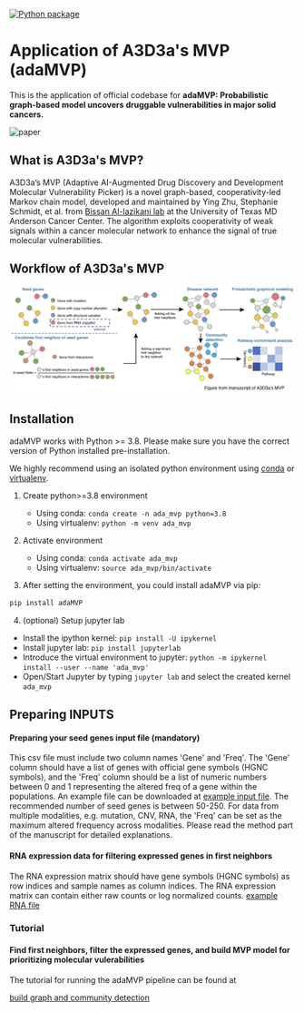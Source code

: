 [![Python package](https://img.shields.io/pypi/v/adaMVP.svg?color=brightgreen&label=python-package)](https://pypi.org/project/adaMVP)

# Application of A3D3a's MVP (adaMVP)
This is the application of official codebase for **adaMVP: Probabilistic graph-based model uncovers druggable vulnerabilities in major solid cancers.** 

![paper](https://www.biorxiv.org/content/10.1101/2024.06.04.597409v1)

## What is A3D3a's MVP?
A3D3a’s MVP (Adaptive AI-Augmented Drug Discovery and Development Molecular Vulnerability Picker) is a novel graph-based, cooperativity-led Markov chain model, developed and maintained by Ying Zhu, Stephanie Schmidt, et al. from [Bissan Al-lazikani lab](https://faculty.mdanderson.org/profiles/bissan_al_lazikani.html) at the University of Texas MD Anderson Cancer Center. The algorithm exploits cooperativity of weak signals within a cancer molecular network to enhance the signal of true molecular vulnerabilities. 

## Workflow of A3D3a's MVP
![workflow](https://github.com/YingZ-A3D3a/A3D3a_MVP/blob/main/docs/workflow.png)

## Installation

adaMVP works with Python >= 3.8. Please make sure you have the correct version of Python installed pre-installation.

We highly recommend using an isolated python environment using [conda](https://docs.conda.io/projects/conda/en/latest/user-guide/tasks/manage-environments.html) or [virtualenv](https://docs.python.org/3/library/venv.html).
1. Create python>=3.8 environment
   - Using conda: `conda create -n ada_mvp python=3.8`
   - Using virtualenv: `python -m venv ada_mvp`

2. Activate environment
   - Using conda: `conda activate ada_mvp`
   - Using virtualenv: `source ada_mvp/bin/activate`

3. After setting the environment, you could install adaMVP via pip:

```bash
pip install adaMVP
```

4. (optional) Setup jupyter lab
- Install the ipython kernel: `pip install -U ipykernel`
- Install jupyter lab: `pip install jupyterlab`
- Introduce the virtual environment to jupyter: `python -m ipykernel install --user --name 'ada_mvp'`
- Open/Start Jupyter by typing `jupyter lab` and select the created kernel `ada_mvp`

## Preparing INPUTS
#### Preparing your seed genes input file (mandatory)
This csv file must include two column names 'Gene' and 'Freq'. The 'Gene' column should have a list of genes with official gene symbols (HGNC symbols), and the 'Freq' column should be a list of numeric numbers between 0 and 1 representing the altered freq of a gene within the populations. An example file can be downloaded at [example input file](https://github.com/YingZ-A3D3a/A3D3a_MVP_application/blob/main/input/altered_freq.csv). 
The recommended number of seed genes is between 50-250. For data from multiple modalities, e.g. mutation, CNV, RNA, the 'Freq' can be set as the maximum altered frequency across modalities. Please read the method part of the manuscript for detailed explanations.

#### RNA expression data for filtering expressed genes in first neighbors
The RNA expression matrix should have gene symbols (HGNC symbols) as row indices and sample names as column indices. The RNA expression matrix can contain either raw counts or log normalized counts.
[example RNA file](https://github.com/YingZ-A3D3a/A3D3a_MVP_application/blob/main/input/RNA_lognorm_matrix.csv)

### Tutorial
#### Find first neighbors, filter the expressed genes, and build MVP model for prioritizing molecular vulerabilities
The tutorial for running the adaMVP pipeline can be found at 

[build graph and community detection](https://github.com/YingZ-A3D3a/A3D3a_MVP_application/blob/main/tutorial/Tutorial_of_MVP.ipynb)





